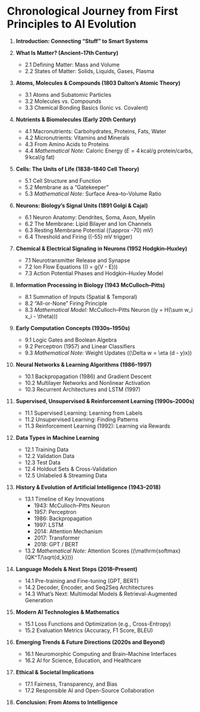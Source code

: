 # Chronological Journey from First Principles to AI Evolution

1. **Introduction: Connecting “Stuff” to Smart Systems**

2. **What Is Matter? (Ancient–17th Century)**

   - 2.1 Defining Matter: Mass and Volume
   - 2.2 States of Matter: Solids, Liquids, Gases, Plasma

3. **Atoms, Molecules & Compounds (1803 Dalton’s Atomic Theory)**

   - 3.1 Atoms and Subatomic Particles
   - 3.2 Molecules vs. Compounds
   - 3.3 Chemical Bonding Basics (Ionic vs. Covalent)

4. **Nutrients & Biomolecules (Early 20th Century)**

   - 4.1 Macronutrients: Carbohydrates, Proteins, Fats, Water
   - 4.2 Micronutrients: Vitamins and Minerals
   - 4.3 From Amino Acids to Proteins
   - 4.4 _Mathematical Note:_ Caloric Energy
     ($E = 4\,\mathrm{kcal/g}$ protein/carbs, $9\,\mathrm{kcal/g}$ fat)

5. **Cells: The Units of Life (1838–1840 Cell Theory)**

   - 5.1 Cell Structure and Function
   - 5.2 Membrane as a “Gatekeeper”
   - 5.3 _Mathematical Note:_ Surface Area–to–Volume Ratio

6. **Neurons: Biology’s Signal Units (1891 Golgi & Cajal)**

   - 6.1 Neuron Anatomy: Dendrites, Soma, Axon, Myelin
   - 6.2 The Membrane: Lipid Bilayer and Ion Channels
   - 6.3 Resting Membrane Potential (\(\approx -70\) mV)
   - 6.4 Threshold and Firing (\(-55\) mV trigger)

7. **Chemical & Electrical Signaling in Neurons (1952 Hodgkin–Huxley)**

   - 7.1 Neurotransmitter Release and Synapse
   - 7.2 Ion Flow Equations (\(I = g(V - E)\))
   - 7.3 Action Potential Phases and Hodgkin–Huxley Model

8. **Information Processing in Biology (1943 McCulloch–Pitts)**

   - 8.1 Summation of Inputs (Spatial & Temporal)
   - 8.2 “All-or-None” Firing Principle
   - 8.3 _Mathematical Model:_ McCulloch–Pitts Neuron (\(y = H(\sum w_i x_i - \theta)\))

9. **Early Computation Concepts (1930s–1950s)**

   - 9.1 Logic Gates and Boolean Algebra
   - 9.2 Perceptron (1957) and Linear Classifiers
   - 9.3 _Mathematical Note:_ Weight Updates (\(\Delta w = \eta (d - y)x\))

10. **Neural Networks & Learning Algorithms (1986–1997)**

    - 10.1 Backpropagation (1986) and Gradient Descent
    - 10.2 Multilayer Networks and Nonlinear Activation
    - 10.3 Recurrent Architectures and LSTM (1997)

11. **Supervised, Unsupervised & Reinforcement Learning (1990s–2000s)**

    - 11.1 Supervised Learning: Learning from Labels
    - 11.2 Unsupervised Learning: Finding Patterns
    - 11.3 Reinforcement Learning (1992): Learning via Rewards

12. **Data Types in Machine Learning**

    - 12.1 Training Data
    - 12.2 Validation Data
    - 12.3 Test Data
    - 12.4 Holdout Sets & Cross-Validation
    - 12.5 Unlabeled & Streaming Data

13. **History & Evolution of Artificial Intelligence (1943–2018)**

    - 13.1 Timeline of Key Innovations
      - 1943: McCulloch–Pitts Neuron
      - 1957: Perceptron
      - 1986: Backpropagation
      - 1997: LSTM
      - 2014: Attention Mechanism
      - 2017: Transformer
      - 2018: GPT / BERT
    - 13.2 _Mathematical Note:_ Attention Scores (\(\mathrm{softmax}(QK^T/\sqrt{d_k})\))

14. **Language Models & Next Steps (2018–Present)**

    - 14.1 Pre-training and Fine-tuning (GPT, BERT)
    - 14.2 Decoder, Encoder, and Seq2Seq Architectures
    - 14.3 What’s Next: Multimodal Models & Retrieval-Augmented Generation

15. **Modern AI Technologies & Mathematics**

    - 15.1 Loss Functions and Optimization (e.g., Cross-Entropy)
    - 15.2 Evaluation Metrics (Accuracy, F1 Score, BLEU)

16. **Emerging Trends & Future Directions (2020s and Beyond)**

    - 16.1 Neuromorphic Computing and Brain–Machine Interfaces
    - 16.2 AI for Science, Education, and Healthcare

17. **Ethical & Societal Implications**

    - 17.1 Fairness, Transparency, and Bias
    - 17.2 Responsible AI and Open-Source Collaboration

18. **Conclusion: From Atoms to Intelligence**

